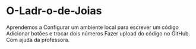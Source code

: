 # O-Ladr-o-de-Joias
Aprendemos a Configurar um ambiente local para escrever um código Adicionar botões e trocar dois números Fazer upload do código no GitHub. Com ajuda da professora.
